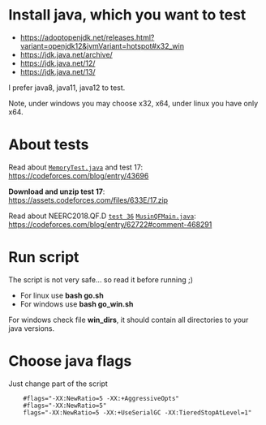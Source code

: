 # Install java, which you want to test

* https://adoptopenjdk.net/releases.html?variant=openjdk12&jvmVariant=hotspot#x32_win
* https://jdk.java.net/archive/
* https://jdk.java.net/12/
* https://jdk.java.net/13/

I prefer java8, java11, java12 to test.

Note, under windows you may choose x32, x64, under linux you have only x64.

# About tests

Read about [`MemoryTest.java`](MemoryTest.java) and test 17: https://codeforces.com/blog/entry/43696

**Download and unzip test 17**: https://assets.codeforces.com/files/633E/17.zip

Read about NEERC2018.QF.D [`test 36`](36) [`MusinQFMain.java`](MusinQFMain.java): https://codeforces.com/blog/entry/62722#comment-468291

# Run script

The script is not very safe... so read it before running ;)

* For linux use **bash go.sh**
* For windows use **bash go_win.sh**

For windows check file **win_dirs**, it should contain all directories to your java versions.

# Choose java flags

Just change part of the script

```
	#flags="-XX:NewRatio=5 -XX:+AggressiveOpts"
	#flags="-XX:NewRatio=5"
	flags="-XX:NewRatio=5 -XX:+UseSerialGC -XX:TieredStopAtLevel=1"
```
